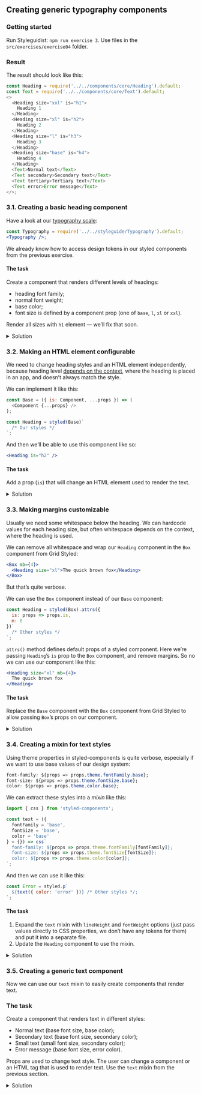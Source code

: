 ## Creating generic typography components

### Getting started

Run Styleguidist: `npm run exercise 3`. Use files in the `src/exercises/exercise04` folder.

### Result

The result should look like this:

```js noeditor
const Heading = require('../../components/core/Heading').default;
const Text = require('../../components/core/Text').default;
<>
  <Heading size="xxl" is="h1">
    Heading 1
  </Heading>
  <Heading size="xl" is="h2">
    Heading 2
  </Heading>
  <Heading size="l" is="h3">
    Heading 3
  </Heading>
  <Heading size="base" is="h4">
    Heading 4
  </Heading>
  <Text>Normal text</Text>
  <Text secondary>Secondary text</Text>
  <Text tertiary>Tertiary text</Text>
  <Text error>Error message</Text>
</>;
```

### 3.1. Creating a basic heading component

Have a look at our [typography scale](https://component-driven.github.io/component-driven-development/styleguide/#typography):

```jsx noeditor
const Typography = require('../../styleguide/Typography').default;
<Typography />;
```

We already know how to access design tokens in our styled components from the previous exercise.

#### The task

Create a component that renders different levels of headings:

- heading font family;
- normal font weight;
- base color;
- font size is defined by a component prop (one of `base`, `l`, `xl` or `xxl`).

Render all sizes with `h1` element — we’ll fix that soon.

<details>
 <summary>Solution</summary>

```js static
import styled from 'styled-components';

const Heading = styled.h1`
  margin: 0;
  line-height: 1.2;
  font-weight: normal;
  font-family: ${props => props.theme.fontFamily.heading};
  font-size: ${props => props.theme.fontSize[props.size]};
  color: ${props => props.theme.color.base};
`;

/** @component */
export default Heading;
```

</details>

### 3.2. Making an HTML element configurable

We need to change heading styles and an HTML element independently, because heading level [depends on the context](https://medium.com/@Heydon/managing-heading-levels-in-design-systems-18be9a746fa3), where the heading is placed in an app, and doesn’t always match the style.

We can implement it like this:

```js static
const Base = ({ is: Component, ...props }) => (
  <Component {...props} />
);

const Heading = styled(Base)`
  /* Our styles */
`;
```

And then we’ll be able to use this component like so:

```jsx static
<Heading is="h2" />
```

#### The task

Add a prop (`is`) that will change an HTML element used to render the text.

<details>
 <summary>Solution</summary>

```js static
import React from 'react';
import styled from 'styled-components';

const Base = ({ is: Component, ...props }) => (
  <Component {...props} />
);

const Heading = styled(Base)`
  margin: 0;
  line-height: 1.2;
  font-weight: normal;
  font-family: ${props => props.theme.fontFamily.heading};
  font-size: ${props => props.theme.fontSize[props.size]};
  color: ${props => props.theme.color.base};
`;

/** @component */
export default Heading;
```

</details>

### 3.3. Making margins customizable

Usually we need some whitespace below the heading. We can hardcode values for each heading size, but often whitespace depends on the context, where the heading is used.

We can remove all whitespace and wrap our `Heading` component in the `Box` component from Grid Styled:

```jsx static
<Box mb={4}>
  <Heading size="xl">The quick brown fox</Heading>
</Box>
```

But that’s quite verbose.

We can use the `Box` component instead of our `Base` component:

```jsx static
const Heading = styled(Box).attrs({
  is: props => props.is,
  m: 0
})`
  /* Other styles */
`;
```

`attrs()` method defines default props of a styled component. Here we’re passing `Heading`’s `is` prop to the `Box` component, and remove margins. So no we can use our component like this:

```jsx static
<Heading size="xl" mb={4}>
  The quick brown fox
</Heading>
```

#### The task

Replace the `Base` component with the `Box` component from Grid Styled to allow passing `Box`’s props on our component.

<details>
 <summary>Solution</summary>

```js static
import { Box } from 'grid-styled';
import styled from 'styled-components';

const Heading = styled(Box).attrs({
  is: props => props.is,
  m: 0
})`
  font-weight: normal;
  line-height: 1.2;
  font-family: ${props => props.theme.fontFamily.heading};
  font-size: ${props => props.theme.fontSize[props.size]};
  color: ${props => props.theme.color.base};
`;

/** @component */
export default Heading;
```

</details>

### 3.4. Creating a mixin for text styles

Using theme properties in styled-components is quite verbose, especially if we want to use base values of our design system:

```css static
font-family: ${props => props.theme.fontFamily.base};
font-size: ${props => props.theme.fontSize.base};
color: ${props => props.theme.color.base};
```

We can extract these styles into a _mixin_ like this:

```js static
import { css } from 'styled-components';

const text = ({
  fontFamily = 'base',
  fontSize = 'base',
  color = 'base'
} = {}) => css`
  font-family: ${props => props.theme.fontFamily[fontFamily]};
  font-size: ${props => props.theme.fontSize[fontSize]};
  color: ${props => props.theme.color[color]};
`;
```

And then we can use it like this:

```jsx static
const Error = styled.p`
  ${text({ color: 'error' })} /* Other styles */;
`;
```

#### The task

1.  Expand the `text` mixin with `lineHeight` and `fontWeight` options (just pass values directly to CSS properties, we don’t have any tokens for them) and put it into a separate file.
2.  Update the `Heading` component to use the mixin.

<details>
 <summary>Solution</summary>

The mixin:

```js static
import { css } from 'styled-components';

export const text = ({
  lineHeight = 1,
  fontFamily = 'base',
  fontSize = 'base',
  fontWeight = 'normal',
  color = 'base'
} = {}) => css`
  line-height: ${lineHeight};
  font-weight: ${fontWeight};
  font-family: ${props => props.theme.fontFamily[fontFamily]};
  font-size: ${props => props.theme.fontSize[fontSize]};
  color: ${props => props.theme.color[color]};
`;
```

The component:

```js static
import { Box } from 'grid-styled';
import styled from 'styled-components';
import { text } from './mixins';

const Heading = styled(Box).attrs({
  is: props => props.is,
  m: 0
})`
  ${props =>
    text({
      fontFamily: 'heading',
      fontSize: props.size,
      lineHeight: 1.2
    })};
`;

/** @component */
export default Heading;
```

</details>

### 3.5. Creating a generic text component

Now we can use our `text` mixin to easily create components that render text.

### The task

Create a component that renders text in different styles:

- Normal text (base font size, base color);
- Secondary text (base font size, secondary color);
- Small text (small font size, secondary color);
- Error message (base font size, error color).

Props are used to change text style. The user can change a component or an HTML tag that is used to render text. Use the `text` mixin from the previous section.

<details>
 <summary>Solution</summary>

```jsx static
import React from 'react';
import styled from 'styled-components';

const Base = ({ is: Component, ...props }) => (
  <Component {...props} />
);

const Text = styled(Base)`
  margin: 0;
  ${props =>
    text({
      fontSize: props.tertiary ? 's' : 'base',
      lineHeight: 1.5,
      color:
        (props.secondary && 'secondary') ||
        (props.tertiary && 'secondary') ||
        (props.error && 'error') ||
        'base'
    })};
`;

/** @component */
export default Text;
```

</details>
